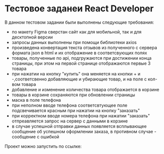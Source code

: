 # Тестовое заданеи React Developer

В данном тестовом задании были выполнены следующие требования:

- по макету Figma сверстан сайт как для мобильной, так и для десктопной версии
- запросы данных выполнены при помощи библиотеки axios
- произведена конвертация текста отзывов из полученного с сервера формата json в html и их отображение в соответсвующих полях
- товары, полученные по api, подгружаются при достижении конца страницы, при этом на первой странице отображаются первые 3 товара
- при нажатии на кнопку "купить" она меняется на кнопки + и -,соответсвенно добавляющие и убирающие товар, и на поле с кол-вом товара
- добавление и изменение количества товара отображается в корзине
- товары в корзине сохраняются при обновлении страницы
- маска в поле телефона
- при неполном вводе телефона соответсвтующее поле подсвечивается красным при нажатии на кнопку "заказать"
- при корректном вводе номера телефона при нажатии "заказать" отпреавляется запрос на сервер с данными в корзине
- в случае успешной отправки данных появляется всплывающее сообщение об успешном оформлении заказа, в противном случае - сообщение с ошибкой

Проект можно запустить по ссылке: 
